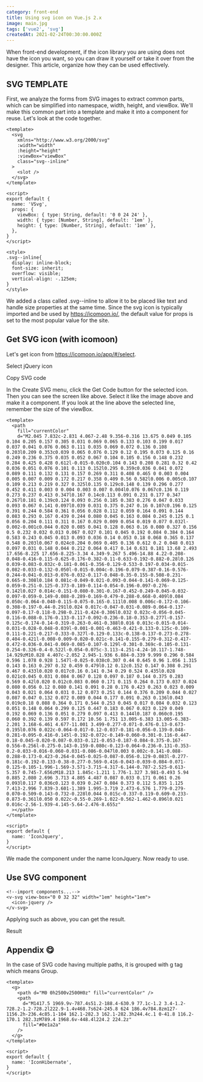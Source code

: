 ```yaml
---
category: front-end
title: Using svg icon on Vue.js 2.x
image: main.jpg
tags: ['vue2', 'svg']
createdAt: 2021-02-24T00:30:00.000Z
---
```


<v-image src="main.jpg"></v-image>

When front-end development, if the icon library you are using does not have the icon you want,
so you can draw it yourself or take it over from the designer.
This article, organize how they can be used effectively.
<!--more-->

## SVG TEMPLATE
First, we analyze the forms from SVG images to extract common parts,
which can be simplified into namespace, width, height, and viewBox.
We'll make this common part into a template and make it into a component for reuse.
Let's look at the code together.
```vue
<template>
  <svg
    xmlns="http://www.w3.org/2000/svg"
    :width="width"
    :height="height"
    :viewBox="viewBox"
    class="svg--inline"
  >
    <slot />
  </svg>
</template>

<script>
export default {
  name: 'VSvg',
  props: {
    viewBox: { type: String, default: '0 0 24 24' },
    width: { type: [Number, String], default: '1em' },
    height: { type: [Number, String], default: '1em' },
  },
}
</script>

<style>
.svg--inline{
  display: inline-block;
  font-size: inherit;
  overflow: visible;
  vertical-align: -.125em;
}
</style>
```
We added a class called .svg--inline to allow it to be placed like text and handle
size properties at the same time.
Since the svg icon is typically imported and be used by https://icomoon.io/,
the default value for props is set to the most popular value for the site.

## Get SVG icon (with icomoon)
Let's get icon from https://icomoon.io/app/#/select.

<v-image src="select_icon.jpg" caption>Select jQuery icon</v-image>

<v-image src="get_code.jpg" caption>Copy SVG code</v-image>

In the Create SVG menu, click the Get Code button for the selected icon. Then you can see the screen like above.
Select it like the image above and make it a component. If you look at the line above the selected line, remember the size of the viewBox.

```vue
<template>
  <path
    fill="currentColor"
    d="M2.045 7.832c-2.831 4.067-2.48 9.356-0.316 13.675 0.049 0.105 0.104 0.205 0.157 0.305 0.031 0.069 0.065 0.133 0.103 0.199 0.017 0.037 0.041 0.076 0.063 0.111 0.035 0.069 0.072 0.136 0.108 0.203l0.209 0.353c0.039 0.065 0.076 0.129 0.12 0.195 0.073 0.125 0.16 0.249 0.236 0.375 0.035 0.052 0.067 0.104 0.105 0.156 0.148 0.232 0.284 0.425 0.428 0.612l-0.015-0.020c0.104 0.143 0.208 0.281 0.32 0.42 0.036 0.051 0.076 0.101 0.113 0.152l0.295 0.359c0.036 0.041 0.072 0.089 0.111 0.132 0.131 0.157 0.269 0.311 0.408 0.465 0 0.003 0.004 0.005 0.007 0.009 0.172 0.217 0.358 0.409 0.56 0.582l0.006 0.005c0.107 0.109 0.213 0.219 0.327 0.325l0.135 0.129c0.148 0.139 0.296 0.277 0.452 0.411 0.003 0 0.004 0.003 0.007 0.004l0.076 0.067c0.136 0.119 0.273 0.237 0.413 0.347l0.167 0.14c0.113 0.091 0.231 0.177 0.347 0.267l0.181 0.139c0.124 0.093 0.256 0.185 0.383 0.276 0.047 0.033 0.093 0.067 0.141 0.097l0.039 0.031 0.375 0.247 0.16 0.107c0.196 0.125 0.391 0.244 0.584 0.361 0.056 0.028 0.112 0.059 0.164 0.091 0.144 0.083 0.293 0.167 0.439 0.244 0.080 0.045 0.163 0.084 0.245 0.125 0.1 0.056 0.204 0.111 0.311 0.167 0.029 0.009 0.054 0.019 0.077 0.032l-0.002-0.001c0.044 0.020 0.085 0.041 0.128 0.063 0.16 0.080 0.327 0.156 0.5 0.232 0.032 0.013 0.067 0.027 0.101 0.045 0.192 0.084 0.384 0.164 0.583 0.243 0.045 0.013 0.093 0.036 0.14 0.053 0.18 0.068 0.365 0.137 0.548 0.203l0.067 0.024c0.204 0.069 0.405 0.136 0.612 0.2 0.048 0.013 0.097 0.031 0.148 0.044 0.212 0.064 0.417 0.14 0.631 0.181 13.68 2.493 17.656-8.225 17.656-8.225-3.34 4.349-9.267 5.496-14.88 4.22-0.208-0.048-0.416-0.115-0.625-0.176-0.382-0.11-0.633-0.192-0.882-0.28l0.126 0.039-0.083-0.032c-0.181-0.061-0.356-0.129-0.533-0.197-0.034-0.015-0.082-0.033-0.132-0.050l-0.015-0.004c-0.196-0.079-0.387-0.16-0.576-0.244-0.041-0.013-0.076-0.032-0.117-0.048-0.35-0.155-0.508-0.231-0.665-0.308l0.184 0.081c-0.049-0.021-0.093-0.044-0.141-0.069-0.125-0.059-0.251-0.125-0.373-0.189-0.114-0.054-0.196-0.097-0.276-0.142l0.027 0.014c-0.151-0.080-0.301-0.167-0.452-0.249-0.045-0.032-0.097-0.059-0.149-0.088-0.289-0.169-0.479-0.288-0.668-0.409l0.084 0.050c-0.064-0.040-0.115-0.075-0.165-0.111l0.008 0.006c-0.172-0.106-0.308-0.197-0.44-0.291l0.024 0.017c-0.047-0.031-0.089-0.064-0.137-0.097-0.17-0.118-0.298-0.211-0.424-0.306l0.032 0.023c-0.056-0.045-0.116-0.088-0.176-0.133-0.117-0.092-0.236-0.18-0.353-0.277l-0.157-0.125c-0.174-0.14-0.319-0.263-0.461-0.388l0.016 0.013c-0.015-0.014-0.031-0.028-0.048-0.039l-0.001-0.001-0.463-0.421-0.133-0.125c-0.109-0.111-0.221-0.217-0.333-0.327l-0.129-0.133c-0.138-0.137-0.273-0.278-0.404-0.421l-0.008-0.009-0.020-0.021c-0.141-0.155-0.279-0.312-0.417-0.472-0.036-0.041-0.069-0.085-0.107-0.129l-0.301-0.369c-0.105-0.131-0.254-0.326-0.4-0.522l-0.054-0.075c-3.113-4.251-4.24-10.117-1.748-14.929zM10.828 4.407c-2.052 2.945-1.936 6.884-0.339 9.999 0.296 0.584 0.596 1.078 0.928 1.547l-0.025-0.038c0.307 0.44 0.645 0.96 1.056 1.315 0.143 0.163 0.297 0.32 0.459 0.479l0.12 0.12c0.152 0.147 0.308 0.291 0.467 0.433l0.020 0.017c0.16 0.141 0.34 0.29 0.524 0.435l0.028 0.021c0.045 0.031 0.084 0.067 0.128 0.097 0.187 0.144 0.375 0.283 0.569 0.42l0.020 0.012c0.083 0.060 0.171 0.115 0.264 0.173 0.037 0.024 0.080 0.056 0.12 0.080 0.141 0.091 0.28 0.176 0.423 0.263 0.023 0.009 0.043 0.021 0.064 0.031 0.12 0.073 0.251 0.144 0.376 0.209 0.044 0.027 0.087 0.047 0.132 0.072 0.089 0.044 0.177 0.091 0.263 0.136l0.043 0.019c0.18 0.088 0.364 0.171 0.544 0.253 0.045 0.017 0.084 0.032 0.123 0.051 0.148 0.064 0.299 0.125 0.447 0.183 0.067 0.023 0.129 0.049 0.192 0.069 0.136 0.051 0.279 0.097 0.413 0.144l0.187 0.060c0.195 0.060 0.392 0.139 0.597 0.172 10.56 1.751 13.005-6.383 13.005-6.383-2.201 3.168-6.461 4.677-11.001 3.499-0.277-0.071-0.476-0.13-0.673-0.195l0.076 0.022c-0.064-0.017-0.12-0.037-0.181-0.056-0.139-0.048-0.281-0.095-0.416-0.145l-0.192-0.072c-0.149-0.060-0.301-0.116-0.447-0.18-0.045-0.020-0.087-0.033-0.121-0.053-0.187-0.084-0.375-0.167-0.556-0.256l-0.275-0.143-0.159-0.080c-0.123-0.064-0.236-0.131-0.353-0.2-0.033-0.016-0.060-0.031-0.086-0.047l0.003 0.002c-0.141-0.088-0.288-0.173-0.423-0.264-0.045-0.025-0.087-0.056-0.129-0.083l-0.277-0.181c-0.192-0.133-0.38-0.277-0.569-0.416-0.043-0.039-0.084-0.071-0.125-0.105-1.996-1.569-3.571-3.715-4.317-6.144-0.787-2.525-0.613-5.357 0.745-7.656zM18.213 1.845c-1.211 1.776-1.327 3.981-0.493 5.94 0.885 2.080 2.696 3.713 4.805 4.487 0.087 0.033 0.171 0.061 0.26 0.093l0.117 0.036c0.123 0.039 0.247 0.084 0.373 0.112 5.835 1.125 7.413-2.996 7.839-3.601-1.389 1.995-3.719 2.473-6.576 1.779-0.279-0.070-0.509-0.143-0.732-0.228l0.044 0.015c-0.337-0.119-0.609-0.233-0.873-0.361l0.050 0.022c-0.55-0.269-1.022-0.562-1.462-0.896l0.021 0.016c-2.56-1.939-4.145-5.64-2.476-8.655z"
  ></path>
</template>

<script>
export default {
  name: 'IconJquery',
}
</script>
```
We made the component under the name IconJquery. Now ready to use.

## Use SVG component
```vue
<!--import components...-->
<v-svg view-box="0 0 32 32" width="1em" height="1em">
  <icon-jquery />
</v-svg>
```

Applying such as above, you can get the result.

<v-image src="result.jpg" caption>Result</v-image>

## Appendix 😋
In the case of SVG code having multiple paths, it is grouped with g tag which means Group.
```vue
<template>
  <g>
    <path d="M0 0h2500v2500H0z" fill="currentColor" />
    <path
      d="M1417.5 1969.9v-787.4s51.2-188.4-630.9 77.1c-1.2 3.4-1.2-728.2-1.2-728.2l222.9-1.4v468.7s624-245.8 624 186.4v784.8zm127-1156.2h-236.4c85.1-104 162.1-282.3 162.1-282.3h244.4c.1 0-41.8 116.2-170.1 282.3zM789.4 1968.6v-448.4l224.2 224.2z"
      fill="#0e1a2a"
    />
  </g>
</template>

<script>
export default {
  name: 'IconHibernate',
}
</script>
```
